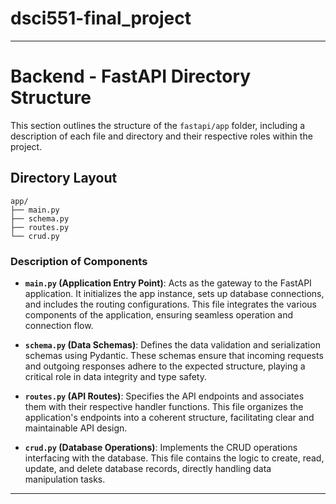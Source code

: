 # dsci551-final_project

---

# Backend - FastAPI Directory Structure

This section outlines the structure of the `fastapi/app` folder, including a description of each file and directory and their respective roles within the project.

## Directory Layout

```
app/
├── main.py
├── schema.py
├── routes.py
└── crud.py
```

### Description of Components

- **`main.py` (Application Entry Point)**: Acts as the gateway to the FastAPI application. It initializes the app instance, sets up database connections, and includes the routing configurations. This file integrates the various components of the application, ensuring seamless operation and connection flow.

- **`schema.py` (Data Schemas)**: Defines the data validation and serialization schemas using Pydantic. These schemas ensure that incoming requests and outgoing responses adhere to the expected structure, playing a critical role in data integrity and type safety.

- **`routes.py` (API Routes)**: Specifies the API endpoints and associates them with their respective handler functions. This file organizes the application's endpoints into a coherent structure, facilitating clear and maintainable API design.

- **`crud.py` (Database Operations)**: Implements the CRUD operations interfacing with the database. This file contains the logic to create, read, update, and delete database records, directly handling data manipulation tasks.

---
